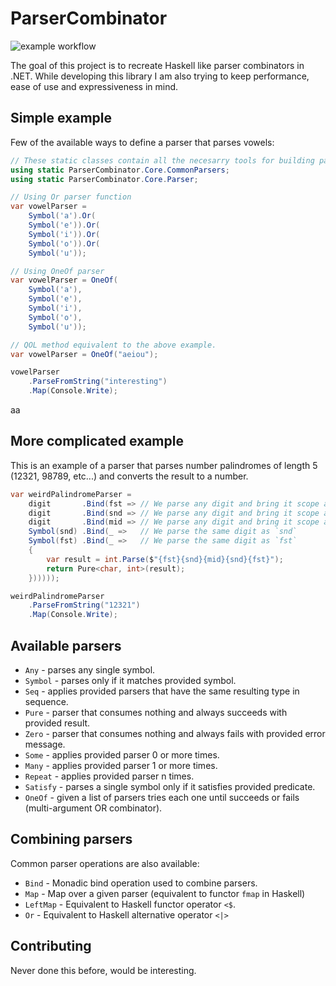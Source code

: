# ParserCombinator

![example workflow](https://github.com/ArnasVaic/ParserCombinator/actions/workflows/ci.yaml/badge.svg)

The goal of this project is to recreate Haskell like parser combinators in .NET.
While developing this library I am also trying to keep performance, ease of use and expressiveness in mind.

## Simple example

Few of the available ways to define a parser that parses vowels:

```csharp
// These static classes contain all the necesarry tools for building parsers.
using static ParserCombinator.Core.CommonParsers;
using static ParserCombinator.Core.Parser;

// Using Or parser function
var vowelParser = 
    Symbol('a').Or(
    Symbol('e')).Or(
    Symbol('i')).Or(
    Symbol('o')).Or(
    Symbol('u'));

// Using OneOf parser
var vowelParser = OneOf(
    Symbol('a'),
    Symbol('e'),
    Symbol('i'),
    Symbol('o'),
    Symbol('u'));

// QOL method equivalent to the above example.
var vowelParser = OneOf("aeiou");

vowelParser
    .ParseFromString("interesting")
    .Map(Console.Write);

```
aa
## More complicated example

This is an example of a parser that parses number palindromes of length 5 (12321, 98789, etc...) and converts the result to a number.

```csharp
var weirdPalindromeParser =
    digit       .Bind(fst => // We parse any digit and bring it scope as `fst`
    digit       .Bind(snd => // We parse any digit and bring it scope as `snd`
    digit       .Bind(mid => // We parse any digit and bring it scope as `mid`
    Symbol(snd) .Bind(_ =>   // We parse the same digit as `snd`
    Symbol(fst) .Bind(_ =>   // We parse the same digit as `fst`
    {
        var result = int.Parse($"{fst}{snd}{mid}{snd}{fst}");
        return Pure<char, int>(result);
    })))));

weirdPalindromeParser
    .ParseFromString("12321")
    .Map(Console.Write);
```

## Available parsers

- `Any` - parses any single symbol.
- `Symbol` - parses only if it matches provided symbol.
- `Seq` - applies provided parsers that have the same resulting type in sequence.
- `Pure` - parser that consumes nothing and always succeeds with provided result.
- `Zero` - parser that consumes nothing and always fails with provided error message.
- `Some` - applies provided parser 0 or more times.
- `Many` - applies provided parser 1 or more times.
- `Repeat` - applies provided parser n times.
- `Satisfy` - parses a single symbol only if it satisfies provided predicate.
- `OneOf` - given a list of parsers tries each one until succeeds or fails (multi-argument OR combinator).

## Combining parsers

Common parser operations are also available:

- `Bind` - Monadic bind operation used to combine parsers.
- `Map` - Map over a given parser (equivalent to functor `fmap` in Haskell)
- `LeftMap` - Equivalent to Haskell functor operator `<$`.
- `Or` - Equivalent to Haskell alternative operator `<|>`

## Contributing

Never done this before, would be interesting.

